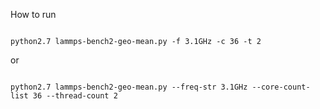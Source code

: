 How to run

<code>
python2.7 lammps-bench2-geo-mean.py -f 3.1GHz -c 36 -t 2
</code>

or

<code>
python2.7 lammps-bench2-geo-mean.py --freq-str 3.1GHz --core-count-list 36 --thread-count 2
</code>